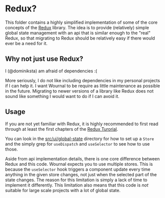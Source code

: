 # Redux?

This folder contains a highly simplified implementation of some of the core
concepts of the [Redux][redux] library. The idea is to provide (relatively)
simple global state management with an api that is similar enough to the "real"
Redux, so that migrating to Redux should be relatively easy if there would ever
be a need for it.

[redux]: https://redux.js.org/

## Why not just use Redux?

I (@dominiksta) am afraid of dependencies :(

More seriously, I do not like including dependencies in my personal projects if
I can help it. I want Wournal to be require as little maintenance as possible in
the future. Migrating to newer versions of a library like Redux does not sound
like something I would want to do if I can avoid it.

## Usage

If you are not yet familiar with Redux, it is highly recommended to first read
through at least the first chapters of the [Redux Turorial][redux-tut].

You can look in the [src/ui/global-state](../../global-state) directory for how
to set up a `Store` and the simply grep for `useDispatch` and `useSelector` to
see how to use those.

Aside from api implementation details, there is one core difference between
Redux and this code. Wournal expects you to use multiple stores. This is because
the `useSelector` hook triggers a component update every time anything in the
given store changes, not just when the selected part of the state changes. The
reason for this limitation is simply a lack of time to implement it
differently. This limitation also means that this code is *not* suitable for
large scale projects with a lot of global state.

[redux-tut]: https://redux.js.org/tutorials/essentials/part-1-overview-concepts

